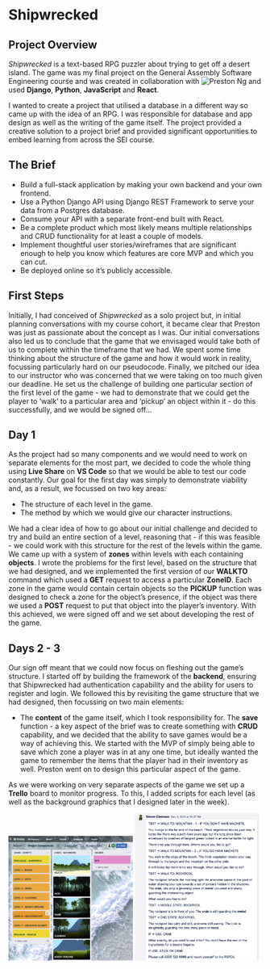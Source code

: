 # Shipwrecked

## Project Overview
_Shipwrecked_ is a text-based RPG puzzler about trying to get off a desert island. The game was my final project on the General Assembly Software Engineering course and was created in collaboration with ![Preston Ng](https://github.com/sungchun) and used **Django**, **Python**, **JavaScript** and **React**.

I wanted to create a project that utilised a database in a different way so came up with the idea of an RPG. I was responsible for database and app design as well as the writing of the game itself. The project provided a creative solution to a project brief and provided significant opportunities to embed learning from across the SEI course.

## The Brief
- Build a full-stack application by making your own backend and your own frontend.
- Use a Python Django API using Django REST Framework to serve your data from a Postgres database.
- Consume your API with a separate front-end built with React.
- Be a complete product which most likely means multiple relationships and CRUD functionality for at least a couple of models.
- Implement thoughtful user stories/wireframes that are significant enough to help you know which features are core MVP and which you can cut.
- Be deployed online so it’s publicly accessible.

## First Steps
Initially, I had conceived of _Shipwrecked_ as a solo project but, in initial planning conversations with my course cohort, it became clear that Preston was just as passionate about the concept as I was. Our initial conversations also led us to conclude that the game that we envisaged would take both of us to complete within the timeframe that we had. We spent some time thinking about the structure of the game and how it would work in reality, focussing particularly hard on our pseudocode. Finally, we pitched our idea to our instructor who was concerned that we were taking on too much given our deadline. He set us the challenge of building one particular section of the first level of the game - we had to demonstrate that we could get the player to ‘walk’ to a particular area and ‘pickup’ an object within it - do this successfully, and we would be signed off…

## Day 1
As the project had so many components and we would need to work on separate elements for the most part, we decided to code the whole thing using **Live Share** on **VS Code** so that we would be able to test our code constantly. Our goal for the first day was simply to demonstrate viability and, as a result, we focussed on two key areas:

- The structure of each level in the game.
- The method by which we would give our character instructions.

We had a clear idea of how to go about our initial challenge and decided to try and build an entire section of a level, reasoning that - if this was feasible - we could work with this structure for the rest of the levels within the game. We came up with a system of **zones** within levels with each containing **objects**. I wrote the problems for the first level, based on the structure that we had designed, and we implemented the first version of our **WALKTO** command which used a **GET** request to access a particular **ZoneID**. Each zone in the game would contain certain objects so the **PICKUP** function was designed to check a zone for the object’s presence, if the object was there we used a **POST** request to put that object into the player’s inventory. With this achieved, we were signed off and we set about developing the rest of the game.

## Days 2 - 3
Our sign off meant that we could now focus on fleshing out the game’s structure. I started off by building the framework of the **backend**, ensuring that Shipwrecked had authentication capability and the ability for users to register and login. We followed this by revisiting the game structure that we had designed, then focussing on two main elements:

- The **content** of the game itself, which I took responsibility for.
The **save** function - a key aspect of the brief was to create something with **CRUD** capability, and we decided that the ability to save games would be a way of achieving this. We started with the MVP of simply being able to save which zone a player was in at any one time, but ideally wanted the game to remember the items that the player had in their inventory as well. Preston went on to design this particular aspect of the game.

As we were working on very separate aspects of the game we set up a **Trello** board to monitor progress. To this, I added scripts for each level (as well as the background graphics that I designed later in the week).

<p float="left">
  <img src="https://github.com/sclemson/Shipwrecked/blob/main/client/src/images/Trello%20Board.png" width="49%"  />
  <img src="https://github.com/sclemson/Shipwrecked/blob/main/client/src/images/Trello%20Script.png" width="49%" /> 
</p>


